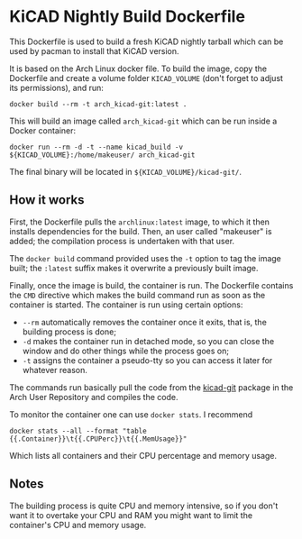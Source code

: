 # KiCAD Nightly Build Dockerfile

This Dockerfile is used to build a fresh KiCAD nightly tarball which can be used by pacman to install that KiCAD version.

It is based on the Arch Linux docker file. To build the image, copy the Dockerfile and create a volume folder ``KICAD_VOLUME`` (don't forget to adjust its permissions), and run:

``docker build --rm -t arch_kicad-git:latest .``

This will build an image called ```arch_kicad-git``` which can be run inside a Docker container:

``docker run --rm -d -t --name kicad_build -v ${KICAD_VOLUME}:/home/makeuser/ arch_kicad-git``

The final binary will be located in ``${KICAD_VOLUME}/kicad-git/``.

## How it works

First, the Dockerfile pulls the ``archlinux:latest`` image, to which it then installs dependencies for the build. Then, an user called "makeuser" is added; the compilation process is undertaken with that user.

The ``docker build`` command provided uses the ``-t`` option to tag the image built; the ``:latest`` suffix makes it overwrite a previously built image.

Finally, once the image is build, the container is run. The Dockerfile contains the ``CMD`` directive which makes the build command run as soon as the container is started. The container is run using certain options:

- ``--rm`` automatically removes the container once it exits, that is, the building process is done;
- ``-d`` makes the container run in detached mode, so you can close the window and do other things while the process goes on;
- ``-t`` assigns the container a pseudo-tty so you can access it later for whatever reason.

The commands run basically pull the code from the [kicad-git](https://aur.archlinux.org/packages/kicad-git/) package in the Arch User Repository and compiles the code.

To monitor the container one can use ``docker stats``. I recommend

``docker stats --all --format "table {{.Container}}\t{{.CPUPerc}}\t{{.MemUsage}}"``

Which lists all containers and their CPU percentage and memory usage.

## Notes

The building process is quite CPU and memory intensive, so if you don't want it to overtake your CPU and RAM you might want to limit the container's CPU and memory usage.
